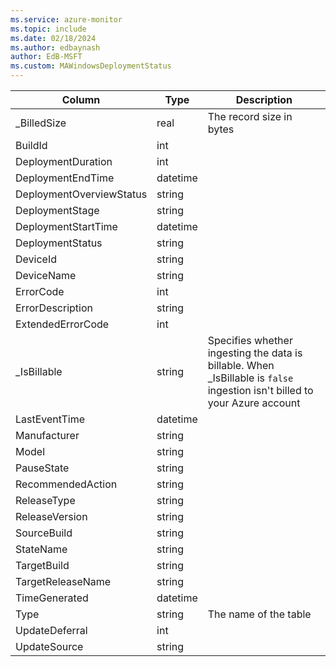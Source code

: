 ```yaml
---
ms.service: azure-monitor
ms.topic: include
ms.date: 02/18/2024
ms.author: edbaynash
author: EdB-MSFT
ms.custom: MAWindowsDeploymentStatus
---
```



| Column | Type | Description |
|---|---|---|
| _BilledSize | real | The record size in bytes |
| BuildId | int |   |
| DeploymentDuration | int |   |
| DeploymentEndTime | datetime |   |
| DeploymentOverviewStatus | string |   |
| DeploymentStage | string |   |
| DeploymentStartTime | datetime |   |
| DeploymentStatus | string |   |
| DeviceId | string |   |
| DeviceName | string |   |
| ErrorCode | int |   |
| ErrorDescription | string |   |
| ExtendedErrorCode | int |   |
| _IsBillable | string | Specifies whether ingesting the data is billable. When _IsBillable is `false` ingestion isn't billed to your Azure account |
| LastEventTime | datetime |   |
| Manufacturer | string |   |
| Model | string |   |
| PauseState | string |   |
| RecommendedAction | string |   |
| ReleaseType | string |   |
| ReleaseVersion | string |   |
| SourceBuild | string |   |
| StateName | string |   |
| TargetBuild | string |   |
| TargetReleaseName | string |   |
| TimeGenerated | datetime |   |
| Type | string | The name of the table |
| UpdateDeferral | int |   |
| UpdateSource | string |   |
